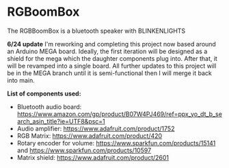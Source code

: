 # RGBoomBox

The RGBBoomBox is a bluetooth speaker with BLINKENLIGHTS

**6/24 update** I'm reworking and completing this project now based around an Arduino MEGA board. Ideally, the first iteration will be designed as a shield for the mega which the daughter components plug into. After that, it will be revamped into a single board. All further updates to this project will be in the MEGA branch until it is semi-functional then I will merge it back into main.

**List of components used:**

* Bluetooth audio board: https://www.amazon.com/gp/product/B07W4PJ469/ref=ppx_yo_dt_b_search_asin_title?ie=UTF8&psc=1
* Audio amplifier: https://www.adafruit.com/product/1752
* RGB Matrix: https://www.adafruit.com/product/420
* Rotary encoder for volume: https://www.sparkfun.com/products/15141 and https://www.sparkfun.com/products/10597
* Matrix shield: https://www.adafruit.com/product/2601